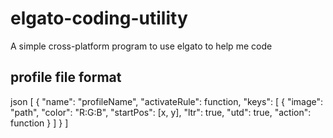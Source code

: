 # elgato-coding-utility
A simple cross-platform program to use elgato to help me code


## profile file format

json
	[
		{
			"name": "profileName",
			"activateRule": function,
			"keys": [
				{
					"image": "path",
					"color": "R:G:B",
					"startPos": [x, y],
					"ltr": true,
					"utd": true,
					"action": function
				}
			]
		}
	]
